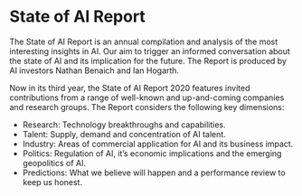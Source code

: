 # State of AI Report
The State of AI Report is an annual compilation and analysis of the most interesting insights in AI. Our aim to trigger an informed conversation about the state of AI and its implication for the future. The Report is produced by AI investors Nathan Benaich and Ian Hogarth.

Now in its third year, the State of AI Report 2020 features invited contributions from a range of well-known and up-and-coming companies and research groups. The Report considers the following key dimensions:
* Research: Technology breakthroughs and capabilities.
* Talent: Supply, demand and concentration of AI talent.
* Industry: Areas of commercial application for AI and its business impact.
* Politics: Regulation of AI, it’s economic implications and the emerging geopolitics of AI.
* Predictions: What we believe will happen and a performance review to keep us honest.